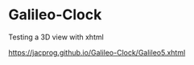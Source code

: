 # Galileo-Clock
Testing a 3D view with xhtml<br>

https://jacprog.github.io/Galileo-Clock/Galileo5.xhtml
